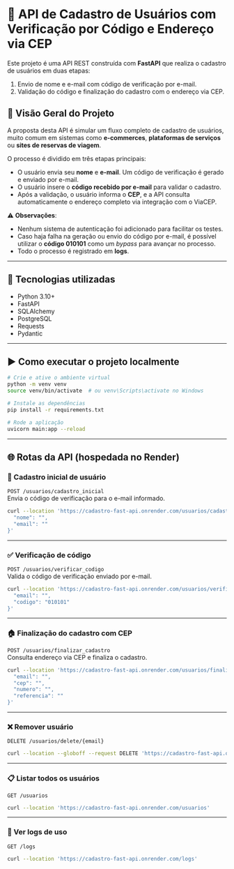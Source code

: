 
# 🚀 API de Cadastro de Usuários com Verificação por Código e Endereço via CEP

Este projeto é uma API REST construída com **FastAPI** que realiza o cadastro de usuários em duas etapas:

1. Envio de nome e e-mail com código de verificação por e-mail.  
2. Validação do código e finalização do cadastro com o endereço via CEP.

## 🧠 Visão Geral do Projeto

A proposta desta API é simular um fluxo completo de cadastro de usuários, muito comum em sistemas como **e-commerces**, **plataformas de serviços** ou **sites de reservas de viagem**.

O processo é dividido em três etapas principais:

- O usuário envia seu **nome** e **e-mail**. Um código de verificação é gerado e enviado por e-mail.  
- O usuário insere o **código recebido por e-mail** para validar o cadastro.  
- Após a validação, o usuário informa o **CEP**, e a API consulta automaticamente o endereço completo via integração com o ViaCEP.

⚠️ **Observações**:  
- Nenhum sistema de autenticação foi adicionado para facilitar os testes.  
- Caso haja falha na geração ou envio do código por e-mail, é possível utilizar o **código 010101** como um *bypass* para avançar no processo.  
- Todo o processo é registrado em **logs**.

---

## 🔧 Tecnologias utilizadas

- Python 3.10+
- FastAPI
- SQLAlchemy
- PostgreSQL
- Requests
- Pydantic

---

## ▶️ Como executar o projeto localmente

```bash
# Crie e ative o ambiente virtual
python -m venv venv
source venv/bin/activate  # ou venv\Scripts\activate no Windows

# Instale as dependências
pip install -r requirements.txt

# Rode a aplicação
uvicorn main:app --reload
```

---

## 🌐 Rotas da API (hospedada no Render)

### 📩 Cadastro inicial de usuário  
`POST /usuarios/cadastro_inicial`  
Envia o código de verificação para o e-mail informado.

```bash
curl --location 'https://cadastro-fast-api.onrender.com/usuarios/cadastro_inicial' --header 'Content-Type: application/json' --data '{
  "nome": "",
  "email": ""
}'
```

---

### ✅ Verificação de código  
`POST /usuarios/verificar_codigo`  
Valida o código de verificação enviado por e-mail.

```bash
curl --location 'https://cadastro-fast-api.onrender.com/usuarios/verificar_codigo' --header 'Content-Type: application/json' --data '{
  "email": "",
  "codigo": "010101"
}'
```

---

### 🏠 Finalização do cadastro com CEP  
`POST /usuarios/finalizar_cadastro`  
Consulta endereço via CEP e finaliza o cadastro.

```bash
curl --location 'https://cadastro-fast-api.onrender.com/usuarios/finalizar_cadastro' --header 'Content-Type: application/json' --data '{
  "email": "",
  "cep": "",
  "numero": "",
  "referencia": ""
}'
```

---

### ❌ Remover usuário  
`DELETE /usuarios/delete/{email}`

```bash
curl --location --globoff --request DELETE 'https://cadastro-fast-api.onrender.com/usuarios/delete/{email}'
```

---

### 📋 Listar todos os usuários  
`GET /usuarios`

```bash
curl --location 'https://cadastro-fast-api.onrender.com/usuarios'
```

---

### 📑 Ver logs de uso  
`GET /logs`

```bash
curl --location 'https://cadastro-fast-api.onrender.com/logs'
```
